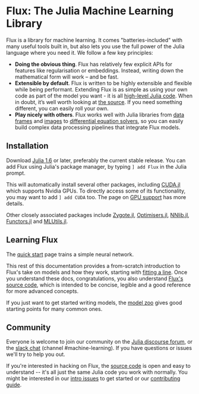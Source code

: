 # Flux: The Julia Machine Learning Library

Flux is a library for machine learning. It comes "batteries-included" with many useful tools built in, but also lets you use the full power of the Julia language where you need it. We follow a few key principles:

* **Doing the obvious thing**. Flux has relatively few explicit APIs for features like regularisation or embeddings. Instead, writing down the mathematical form will work – and be fast.
* **Extensible by default**. Flux is written to be highly extensible and flexible while being performant. Extending Flux is as simple as using your own code as part of the model you want - it is all [high-level Julia code](https://github.com/FluxML/Flux.jl/blob/ec16a2c77dbf6ab8b92b0eecd11661be7a62feef/src/layers/recurrent.jl#L131). When in doubt, it’s well worth looking at [the source](https://github.com/FluxML/Flux.jl/). If you need something different, you can easily roll your own.
* **Play nicely with others**. Flux works well with Julia libraries from [data frames](https://github.com/JuliaComputing/JuliaDB.jl) and [images](https://github.com/JuliaImages/Images.jl) to [differential equation solvers](https://github.com/JuliaDiffEq/DifferentialEquations.jl), so you can easily build complex data processing pipelines that integrate Flux models.

## Installation

Download [Julia 1.6](https://julialang.org/downloads/) or later, preferably the current stable release. You can add Flux using Julia's package manager, by typing `] add Flux` in the Julia prompt.

This will automatically install several other packages, including [CUDA.jl](https://github.com/JuliaGPU/CUDA.jl) which supports Nvidia GPUs. To directly access some of its functionality, you may want to add `] add CUDA` too. The page on [GPU support](gpu.md) has more details.

Other closely associated packages include [Zygote.jl](https://github.com/FluxML/Zygote.jl), [Optimisers.jl](https://github.com/FluxML/Optimisers.jl), [NNlib.jl](https://github.com/FluxML/NNlib.jl), [Functors.jl](https://github.com/FluxML/Functors.jl) and [MLUtils.jl](https://github.com/JuliaML/MLUtils.jl).

## Learning Flux

The [quick start](models/quickstart.md) page trains a simple neural network.

This rest of this documentation provides a from-scratch introduction to Flux's take on models and how they work, starting with [fitting a line](models/overview.md). Once you understand these docs, congratulations, you also understand [Flux's source code](https://github.com/FluxML/Flux.jl), which is intended to be concise, legible and a good reference for more advanced concepts.

If you just want to get started writing models, the [model zoo](https://github.com/FluxML/model-zoo/) gives good starting points for many common ones.

## Community

Everyone is welcome to join our community on the [Julia discourse forum](https://discourse.julialang.org/), or the [slack chat](https://discourse.julialang.org/t/announcing-a-julia-slack/4866) (channel #machine-learning). If you have questions or issues we'll try to help you out.

If you're interested in hacking on Flux, the [source code](https://github.com/FluxML/Flux.jl) is open and easy to understand -- it's all just the same Julia code you work with normally. You might be interested in our [intro issues](https://github.com/FluxML/Flux.jl/labels/good%20first%20issue) to get started or our [contributing guide](https://github.com/FluxML/Flux.jl/blob/master/CONTRIBUTING.md).

